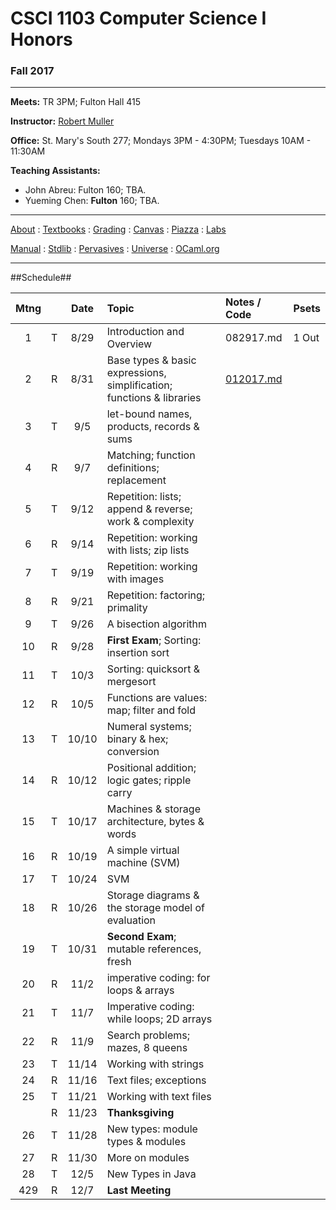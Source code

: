 # CSCI 1103 Computer Science I Honors

### Fall 2017

---

**Meets:** TR 3PM; Fulton Hall 415

**Instructor:** [Robert Muller](http://www.cs.bc.edu/~muller/)

**Office:** St. Mary's South 277; Mondays 3PM - 4:30PM; Tuesdays 10AM - 11:30AM

**Teaching Assistants:**

+ John Abreu: Fulton 160; TBA.
+ Yueming Chen: **Fulton** 160; TBA. 


---

[About](resources/about.md) : [Textbooks](resources/textbooks.md) : [Grading](resources/grading.md) : [Canvas](https://bostoncollege.instructure.com/courses/1565034)  : [Piazza](https://piazza.com/class/j6pep61xju0m5) : [Labs](resources/labs.md) 

[Manual](http://caml.inria.fr/pub/docs/manual-ocaml/index.html) : [Stdlib](http://caml.inria.fr/pub/docs/manual-ocaml/stdlib.html) : [Pervasives](http://caml.inria.fr/pub/docs/manual-ocaml/libref/Pervasives.html) : [Universe](http://www.is.ocha.ac.jp/~asai/Universe/en/) : [OCaml.org](https://ocaml.org/)

---

##Schedule##

| Mtng |      | Date  | Topic                                    | Notes / Code                   | Psets |
| :--: | :--: | :---: | :--------------------------------------- | :----------------------------- | :---- |
|  1   |  T   | 8/29  | Introduction and Overview                | 082917.md                      | 1 Out |
|  2   |  R   | 8/31  | Base types & basic expressions, simplification; functions & libraries | [012017.md](./notes/012017.md) |       |
|  3   |  T   |  9/5  | let-bound names, products, records & sums |                                |       |
|  4   |  R   |  9/7  | Matching; function definitions; replacement |                                |       |
|  5   |  T   | 9/12  | Repetition: lists; append & reverse; work & complexity |                                |       |
|  6   |  R   | 9/14  | Repetition: working with lists; zip lists |                                |       |
|  7   |  T   | 9/19  | Repetition: working with images          |                                |       |
|  8   |  R   | 9/21  | Repetition: factoring; primality         |                                |       |
|  9   |  T   | 9/26  | A bisection algorithm                    |                                |       |
|  10  |  R   | 9/28  | **First Exam**; Sorting: insertion sort  |                                |       |
|  11  |  T   | 10/3  | Sorting: quicksort & mergesort           |                                |       |
|  12  |  R   | 10/5  | Functions are values: map; filter and fold |                                |       |
|  13  |  T   | 10/10 | Numeral systems; binary & hex; conversion |                                |       |
|  14  |  R   | 10/12 | Positional addition; logic gates; ripple carry |                                |       |
|  15  |  T   | 10/17 | Machines & storage architecture, bytes & words |                                |       |
|  16  |  R   | 10/19 | A simple virtual machine (SVM)           |                                |       |
|  17  |  T   | 10/24 | SVM                                      |                                |       |
|  18  |  R   | 10/26 | Storage diagrams & the storage model of evaluation |                                |       |
|  19  |  T   | 10/31 | **Second Exam**; mutable references, fresh |                                |       |
|  20  |  R   | 11/2  | imperative coding: for loops & arrays    |                                |       |
|  21  |  T   | 11/7  | Imperative coding: while loops; 2D arrays |                                |       |
|  22  |  R   | 11/9  | Search problems; mazes, 8 queens         |                                |       |
|  23  |  T   | 11/14 | Working with strings                     |                                |       |
|  24  |  R   | 11/16 | Text files; exceptions                   |                                |       |
|  25  |  T   | 11/21 | Working with text files                  |                                |       |
|      |  R   | 11/23 | **Thanksgiving**                         |                                |       |
|  26  |  T   | 11/28 | New types: module types & modules        |                                |       |
|  27  |  R   | 11/30 | More on modules                          |                                |       |
|  28  |  T   | 12/5  | New Types in Java                        |                                |       |
| 429  |  R   | 12/7  | **Last Meeting**                         |                                |       |


